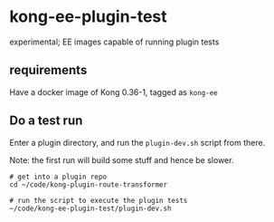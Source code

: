 # kong-ee-plugin-test
experimental; EE images capable of running plugin tests


## requirements
Have a docker image of Kong 0.36-1, tagged as `kong-ee`

## Do a test run
Enter a plugin directory, and run the `plugin-dev.sh` script from there.

Note: the first run will build some stuff and hence be slower.

```shell
# get into a plugin repo
cd ~/code/kong-plugin-route-transformer

# run the script to execute the plugin tests
~/code/kong-ee-plugin-test/plugin-dev.sh
```
